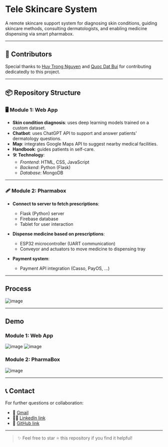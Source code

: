 # Tele Skincare System

A remote skincare support system for diagnosing skin conditions, guiding skincare methods, consulting dermatologists, and enabling medicine dispensing via smart pharmabox.

---

## 👥 Contributors

Special thanks to [Huy Trong Nguyen](https://github.com/nguyenhuytrong) and [Quoc Dat Bui](https://github.com/doquolo) for contributing dedicatedly to this project.

---

## 📦 Repository Structure

### 🖥️ **Module 1: Web App**

* **Skin condition diagnosis**: uses deep learning models trained on a custom dataset.
* **Chatbot**: uses ChatGPT API to support and answer patients' dermatology questions.
* **Map**: integrates Google Maps API to suggest nearby medical facilities.
* **Handbook**: guides patients in self-care.
* 🛠️ **Technology**:
    - *Frontend*: HTML, CSS, JavaScript
    - *Backend*: Python (Flask)
    - *Database*: MongoDB

---

### 🩹 **Module 2: Pharmabox**

* **Connect to server to fetch prescriptions**:
    - Flask (Python) server
    - Firebase database
    - Tablet for user interaction

* **Dispense medicine based on prescriptions**:
    - ESP32 microcontroller (UART communication)
    - Conveyor and actuators to move medicine to dispensing tray

* **Payment system**:
    - Payment API integration (Casso, PayOS, ...)

---

## Process
![image](https://github.com/user-attachments/assets/e63cc762-298e-4e02-afa7-12a72169e743)

---

## Demo

### **Module 1: Web App**
![image](https://github.com/user-attachments/assets/062099af-4b95-452f-a0a5-97196c94820c)
![image](https://github.com/user-attachments/assets/ca43fb72-ad7e-43e5-b7ae-993bef59bb37)

### **Module 2: PharmaBox**
![image](https://github.com/user-attachments/assets/ee3417c7-061d-4978-92ce-b10b0defcd0f)

---

## 📞 Contact

For further questions or collaboration:
- 📧 [Gmail](huynghia05012007@gmail.com)
- 👨‍💻 [LinkedIn link](https://www.linkedin.com/in/huy-nghia-nguyen-501010333/)
- 💼 [GitHub link](https://github.com/trongnghia2007)

---

> ✨ Feel free to star ⭐ this repository if you find it helpful!

